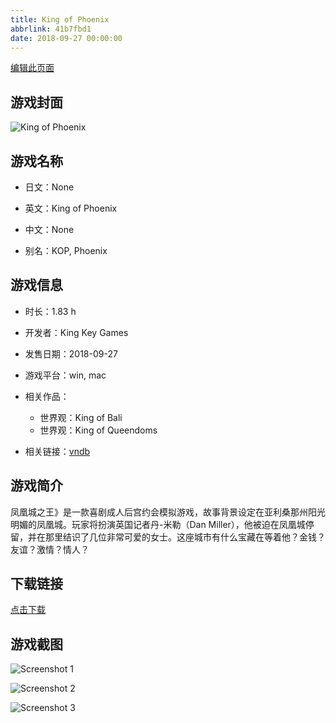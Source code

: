 ```yaml
---
title: King of Phoenix
abbrlink: 41b7fbd1
date: 2018-09-27 00:00:00
---
```

[编辑此页面](https://github.com/ACG-3/ADV3-source/blob/main/source/_posts/King%20of%20Phoenix.md)

## 游戏封面

![King of Phoenix](https://pan.timero.xyz/d/onedrive/img_lib_001/King%20of%20Phoenix_cover.avif)


## 游戏名称

- 日文：None
- 英文：King of Phoenix
- 中文：None

- 别名：KOP, Phoenix


## 游戏信息

- 时长：1.83 h
- 开发者：King Key Games
- 发售日期：2018-09-27
- 游戏平台：win, mac
- 相关作品：
   - 世界观：King of Bali
   - 世界观：King of Queendoms

- 相关链接：[vndb](https://vndb.org/v23350)


## 游戏简介

凤凰城之王》是一款喜剧成人后宫约会模拟游戏，故事背景设定在亚利桑那州阳光明媚的凤凰城。玩家将扮演英国记者丹-米勒（Dan Miller），他被迫在凤凰城停留，并在那里结识了几位非常可爱的女士。这座城市有什么宝藏在等着他？金钱？友谊？激情？情人？


## 下载链接

[点击下载](https://pan.timero.xyz/onedrive/adv_lib_001/King%20of%20Phoenix)


## 游戏截图


![Screenshot 1](https://pan.timero.xyz/d/onedrive/img_lib_001/King%20of%20Phoenix_Screenshot_1.avif)

![Screenshot 2](https://pan.timero.xyz/d/onedrive/img_lib_001/King%20of%20Phoenix_Screenshot_2.avif)

![Screenshot 3](https://pan.timero.xyz/d/onedrive/img_lib_001/King%20of%20Phoenix_Screenshot_3.avif)

